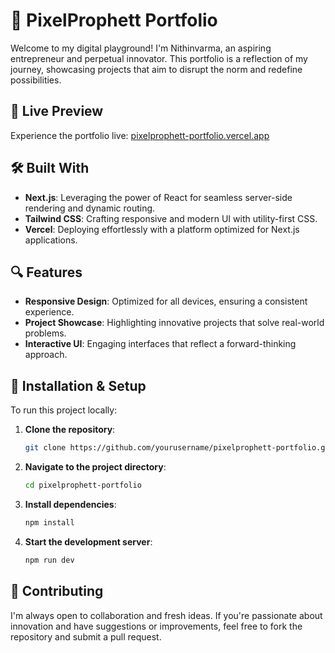 # 🚀 PixelProphett Portfolio

Welcome to my digital playground! I'm Nithinvarma, an aspiring entrepreneur and perpetual innovator. This portfolio is a reflection of my journey, showcasing projects that aim to disrupt the norm and redefine possibilities.

## 🌟 Live Preview

Experience the portfolio live: [pixelprophett-portfolio.vercel.app](https://pixelprophett-portfolio.vercel.app/)

## 🛠️ Built With

* **Next.js**: Leveraging the power of React for seamless server-side rendering and dynamic routing.
* **Tailwind CSS**: Crafting responsive and modern UI with utility-first CSS.
* **Vercel**: Deploying effortlessly with a platform optimized for Next.js applications.

## 🔍 Features

* **Responsive Design**: Optimized for all devices, ensuring a consistent experience.
* **Project Showcase**: Highlighting innovative projects that solve real-world problems.
* **Interactive UI**: Engaging interfaces that reflect a forward-thinking approach.

## 🚧 Installation & Setup

To run this project locally:

1. **Clone the repository**:

   ```bash
   git clone https://github.com/yourusername/pixelprophett-portfolio.git
   ```
2. **Navigate to the project directory**:

   ```bash
   cd pixelprophett-portfolio
   ```
3. **Install dependencies**:

   ```bash
   npm install
   ```
4. **Start the development server**:

   ```bash
   npm run dev
   ```

## 🤝 Contributing

I'm always open to collaboration and fresh ideas. If you're passionate about innovation and have suggestions or improvements, feel free to fork the repository and submit a pull request.





